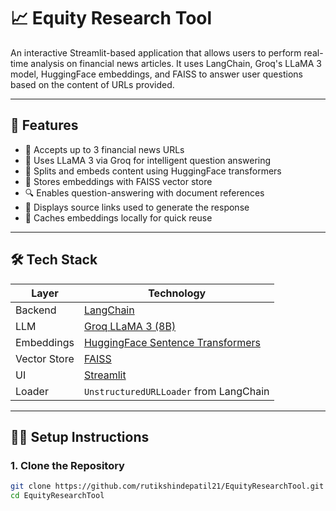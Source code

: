 # 📈 Equity Research Tool

An interactive Streamlit-based application that allows users to perform real-time analysis on financial news articles. It uses LangChain, Groq's LLaMA 3 model, HuggingFace embeddings, and FAISS to answer user questions based on the content of URLs provided.

---

## 🚀 Features

- 🔗 Accepts up to 3 financial news URLs
- 🧠 Uses LLaMA 3 via Groq for intelligent question answering
- 🧾 Splits and embeds content using HuggingFace transformers
- 🧱 Stores embeddings with FAISS vector store
- 🔍 Enables question-answering with document references
- 📄 Displays source links used to generate the response
- 💾 Caches embeddings locally for quick reuse

---

## 🛠️ Tech Stack

| Layer | Technology |
|-------|------------|
| Backend | [LangChain](https://github.com/langchain-ai/langchain) |
| LLM | [Groq LLaMA 3 (8B)](https://groq.com/) |
| Embeddings | [HuggingFace Sentence Transformers](https://huggingface.co/sentence-transformers/all-MiniLM-L6-v2) |
| Vector Store | [FAISS](https://github.com/facebookresearch/faiss) |
| UI | [Streamlit](https://streamlit.io/) |
| Loader | `UnstructuredURLLoader` from LangChain |

---

## 🧑‍💻 Setup Instructions

### 1. Clone the Repository
```bash
git clone https://github.com/rutikshindepatil21/EquityResearchTool.git
cd EquityResearchTool
